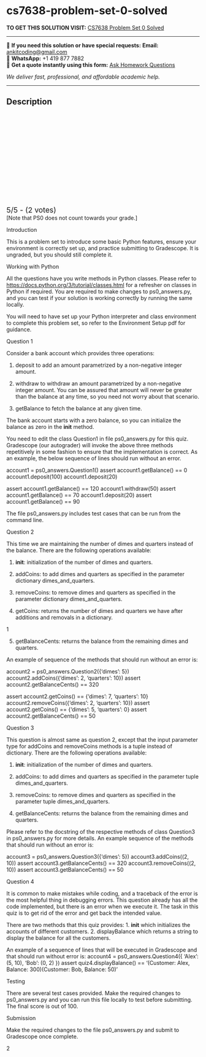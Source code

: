 # cs7638-problem-set-0-solved
**TO GET THIS SOLUTION VISIT:** [CS7638 Problem Set 0 Solved](https://www.ankitcodinghub.com/product/cs-7638-roboticsai-techniques-problem-set-0-solved/)


---

📩 **If you need this solution or have special requests:** **Email:** ankitcoding@gmail.com  
📱 **WhatsApp:** +1 419 877 7882  
📄 **Get a quote instantly using this form:** [Ask Homework Questions](https://www.ankitcodinghub.com/services/ask-homework-questions/)

*We deliver fast, professional, and affordable academic help.*

---

<h2>Description</h2>



<div class="kk-star-ratings kksr-auto kksr-align-center kksr-valign-top" data-payload="{&quot;align&quot;:&quot;center&quot;,&quot;id&quot;:&quot;123483&quot;,&quot;slug&quot;:&quot;default&quot;,&quot;valign&quot;:&quot;top&quot;,&quot;ignore&quot;:&quot;&quot;,&quot;reference&quot;:&quot;auto&quot;,&quot;class&quot;:&quot;&quot;,&quot;count&quot;:&quot;2&quot;,&quot;legendonly&quot;:&quot;&quot;,&quot;readonly&quot;:&quot;&quot;,&quot;score&quot;:&quot;5&quot;,&quot;starsonly&quot;:&quot;&quot;,&quot;best&quot;:&quot;5&quot;,&quot;gap&quot;:&quot;4&quot;,&quot;greet&quot;:&quot;Rate this product&quot;,&quot;legend&quot;:&quot;5\/5 - (2 votes)&quot;,&quot;size&quot;:&quot;24&quot;,&quot;title&quot;:&quot;CS7638  Problem Set 0 Solved&quot;,&quot;width&quot;:&quot;138&quot;,&quot;_legend&quot;:&quot;{score}\/{best} - ({count} {votes})&quot;,&quot;font_factor&quot;:&quot;1.25&quot;}">

<div class="kksr-stars">

<div class="kksr-stars-inactive">
            <div class="kksr-star" data-star="1" style="padding-right: 4px">


<div class="kksr-icon" style="width: 24px; height: 24px;"></div>
        </div>
            <div class="kksr-star" data-star="2" style="padding-right: 4px">


<div class="kksr-icon" style="width: 24px; height: 24px;"></div>
        </div>
            <div class="kksr-star" data-star="3" style="padding-right: 4px">


<div class="kksr-icon" style="width: 24px; height: 24px;"></div>
        </div>
            <div class="kksr-star" data-star="4" style="padding-right: 4px">


<div class="kksr-icon" style="width: 24px; height: 24px;"></div>
        </div>
            <div class="kksr-star" data-star="5" style="padding-right: 4px">


<div class="kksr-icon" style="width: 24px; height: 24px;"></div>
        </div>
    </div>

<div class="kksr-stars-active" style="width: 138px;">
            <div class="kksr-star" style="padding-right: 4px">


<div class="kksr-icon" style="width: 24px; height: 24px;"></div>
        </div>
            <div class="kksr-star" style="padding-right: 4px">


<div class="kksr-icon" style="width: 24px; height: 24px;"></div>
        </div>
            <div class="kksr-star" style="padding-right: 4px">


<div class="kksr-icon" style="width: 24px; height: 24px;"></div>
        </div>
            <div class="kksr-star" style="padding-right: 4px">


<div class="kksr-icon" style="width: 24px; height: 24px;"></div>
        </div>
            <div class="kksr-star" style="padding-right: 4px">


<div class="kksr-icon" style="width: 24px; height: 24px;"></div>
        </div>
    </div>
</div>


<div class="kksr-legend" style="font-size: 19.2px;">
            5/5 - (2 votes)    </div>
    </div>
[Note that PS0 does not count towards your grade.]

Introduction

This is a problem set to introduce some basic Python features, ensure your environment is correctly set up, and practice submitting to Gradescope. It is ungraded, but you should still complete it.

Working with Python

All the questions have you write methods in Python classes. Please refer to https://docs.python.org/3/tutorial/classes.html for a refresher on classes in Python if required. You are required to make changes to ps0_answers.py, and you can test if your solution is working correctly by running the same locally.

You will need to have set up your Python interpreter and class environment to complete this problem set, so refer to the Environment Setup pdf for guidance.

Question 1

Consider a bank account which provides three operations:

1. deposit to add an amount parametrized by a non-negative integer amount.

2. withdraw to withdraw an amount parametrized by a non-negative integer amount. You can be assured that amount will never be greater than the balance at any time, so you need not worry about that scenario.

3. getBalance to fetch the balance at any given time.

The bank account starts with a zero balance, so you can initialize the balance as zero in the __init__ method.

You need to edit the class Question1 in file ps0_answers.py for this quiz. Gradescope (our autograder) will invoke the above three methods repetitively in some fashion to ensure that the implementation is correct. As an example, the below sequence of lines should run without an error.

account1 = ps0_answers.Question1() assert account1.getBalance() == 0 account1.deposit(100) account1.deposit(20)

assert account1.getBalance() == 120 account1.withdraw(50) assert account1.getBalance() == 70 account1.deposit(20) assert account1.getBalance() == 90

The file ps0_answers.py includes test cases that can be run from the command line.

Question 2

This time we are maintaining the number of dimes and quarters instead of the balance. There are the following operations available:

1. __init__: initialization of the number of dimes and quarters.

2. addCoins: to add dimes and quarters as specified in the parameter dictionary dimes_and_quarters.

3. removeCoins: to remove dimes and quarters as specified in the parameter dictionary dimes_and_quarters.

4. getCoins: returns the number of dimes and quarters we have after additions and removals in a dictionary.

1

5. getBalanceCents: returns the balance from the remaining dimes and quarters.

An example of sequence of the methods that should run without an error is:

account2 = ps0_answers.Question2({‘dimes’: 5}) account2.addCoins({‘dimes’: 2, ‘quarters’: 10}) assert account2.getBalanceCents() == 320

assert account2.getCoins() == {‘dimes’: 7, ‘quarters’: 10} account2.removeCoins({‘dimes’: 2, ‘quarters’: 10}) assert account2.getCoins() == {‘dimes’: 5, ‘quarters’: 0} assert account2.getBalanceCents() == 50

Question 3

This question is almost same as question 2, except that the input parameter type for addCoins and removeCoins methods is a tuple instead of dictionary. There are the following operations available:

1. __init__: initialization of the number of dimes and quarters.

2. addCoins: to add dimes and quarters as specified in the parameter tuple dimes_and_quarters.

3. removeCoins: to remove dimes and quarters as specified in the parameter tuple dimes_and_quarters.

4. getBalanceCents: returns the balance from the remaining dimes and quarters.

Please refer to the docstring of the respective methods of class Question3 in ps0_answers.py for more details. An example sequence of the methods that should run without an error is:

account3 = ps0_answers.Question3({‘dimes’: 5}) account3.addCoins((2, 10)) assert account3.getBalanceCents() == 320 account3.removeCoins((2, 10)) assert account3.getBalanceCents() == 50

Question 4

It is common to make mistakes while coding, and a traceback of the error is the most helpful thing in debugging errors. This question already has all the code implemented, but there is an error when we execute it. The task in this quiz is to get rid of the error and get back the intended value.

There are two methods that this quiz provides: 1. __init__ which initializes the accounts of different customers. 2. displayBalance which returns a string to display the balance for all the customers.

An example of a sequence of lines that will be executed in Gradescope and that should run without error is: account4 = ps0_answers.Question4({ ‘Alex’: (5, 10), ‘Bob’: (0, 2) }) assert quiz4.displayBalance() == ‘(Customer: Alex, Balance: 300)(Customer: Bob, Balance: 50)’

Testing

There are several test cases provided. Make the required changes to ps0_answers.py and you can run this file locally to test before submitting. The final score is out of 100.

Submission

Make the required changes to the file ps0_answers.py and submit to Gradescope once complete.

2
